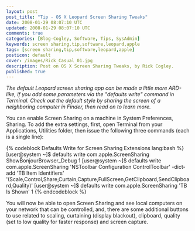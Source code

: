 ```yaml
---           
layout: post
post_title: "Tip - OS X Leopard Screen Sharing Tweaks"
date: 2008-01-29 08:07:10 UTC
updated: 2008-01-29 08:07:10 UTC
comments: true
categories: [Blog-Cogley, Software, Tips, SysAdmin]
keywords: screen sharing,tip,software,leopard,apple
tags: [screen sharing,tip,software,leopard,apple]
posticon: default
cover: /images/Rick_Casual_01.jpg
description: Post on OS X Screen Sharing Tweaks, by Rick Cogley.
published: true
---
```

 
_The default Leopard screen sharing app can be made a little more ARD-like, if you add some parameters via the "defaults write" command in Terminal. Check out the default style by sharing the screen of a neighboring computer in Finder, then read on to learn more._ 

<!--more--> 

You can enable Screen Sharing on a machine in System Preferences, Sharing. To add the extra settings, first, open Terminal from your Applications, Utilities folder, then issue the following three commands (each is a single line):

{% codeblock Defaults Write for Screen Sharing Extensions lang:bash %}
[user@system ~]$ defaults write com.apple.ScreenSharing ShowBonjourBrowser_Debug 1
[user@system ~]$ defaults write com.apple.ScreenSharing 'NSToolbar Configuration ControlToolbar' -dict-add 'TB Item Identifiers' '(Scale,Control,Share,Curtain,Capture,FullScreen,GetClipboard,SendClipboard,Quality)'
[user@system ~]$ defaults write com.apple.ScreenSharing 'TB Is Shown' 1
{% endcodeblock %}

You will now be able to open Screen Sharing and see local computers on your network that can be controlled, and, there are some additional buttons to use related to scaling, curtaining (display blackout), clipboard, quality (set to low quality for faster response) and screen capture.